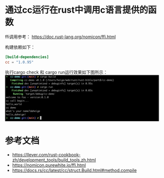 # 通过cc运行在rust中调用c语言提供的函数

ffi调用参考： https://doc.rust-lang.org/nomicon/ffi.html

构建依赖如下：

```toml
[build-dependencies]
cc = "1.0.95"
```

执行cargo check 和 cargo run运行效果如下图所示：
![](cc-demo.jpg)

# 参考文档

- https://llever.com/rust-cookbook-zh/development_tools/build_tools.zh.html
- https://nomicon.purewhite.io/ffi.html
- https://docs.rs/cc/latest/cc/struct.Build.html#method.compile
